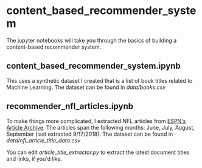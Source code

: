 # content_based_recommender_system
The jupyter notebooks will take you through the basics of building a content-based recommender system. 

## content_based_recommender_system.ipynb

This uses a synthetic dataset I created that is a list of book titles related to Machine Learning. The dataset can be found in *data/books.csv*

## recommender_nfl_articles.ipynb

To make things more complicated, I extracted NFL articles from [ESPN's Article Archive](http://www.espn.com/nfl/news/archive). The articles span the following months: June, July, August, September (last extracted 9/17/2018). The dataset can be found in *data/nfl_article_title_data.csv*

You can edit *article_title_extractor.py* to extract the latest document titles and links, if you'd like.